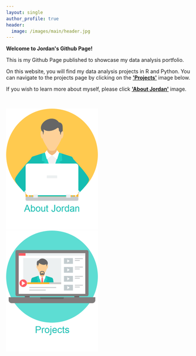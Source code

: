 ```yaml
---
layout: single
author_profile: true
header:
  image: /images/main/header.jpg
---
```



**Welcome to Jordan's Github Page!**


This is my Github Page published to showcase my data analysis portfolio.

On this website, you will find my data analysis projects in R and Python. You can navigate to the projects page by clicking on the [**'Projects'**](/projects/) image below.

If you wish to learn more about myself, please click [**'About Jordan'**](/about/) image.

<br/>



[![about image](/images/main/about.png)](/about/) &nbsp;&nbsp;&nbsp;&nbsp;&nbsp;&nbsp;&nbsp;&nbsp;&nbsp;&nbsp;&nbsp;&nbsp;&nbsp;&nbsp;&nbsp;&nbsp; [![projects image](/images/main/project.png)](/projects/)
